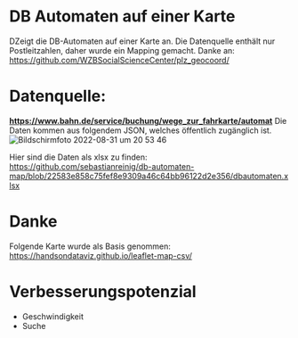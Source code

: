 # DB Automaten auf einer Karte
DZeigt die DB-Automaten auf einer Karte an.
Die Datenquelle enthält nur Postleitzahlen, daher wurde ein Mapping gemacht.
Danke an: https://github.com/WZBSocialScienceCenter/plz_geocoord/

# Datenquelle:
**https://www.bahn.de/service/buchung/wege_zur_fahrkarte/automat**
Die Daten kommen aus folgendem JSON, welches öffentlich zugänglich ist.
![Bildschirmfoto 2022-08-31 um 20 53 46](https://user-images.githubusercontent.com/18229650/187759814-c8a8969a-afb7-4b71-9e54-1efee8e2d919.png)

Hier sind die Daten als xlsx zu finden:
https://github.com/sebastianreinig/db-automaten-map/blob/22583e858c75fef8e9309a46c64bb96122d2e356/dbautomaten.xlsx


# Danke
Folgende Karte wurde als Basis genommen:
https://handsondataviz.github.io/leaflet-map-csv/


# Verbesserungspotenzial
- Geschwindigkeit
- Suche
